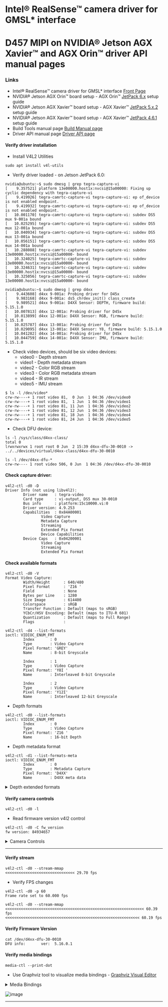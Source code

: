 # Intel® RealSense™ camera driver for GMSL* interface

# D457 MIPI on NVIDIA® Jetson AGX Xavier™ and AGX Orin™ driver API manual pages

### Links
- Intel® RealSense™ camera driver for GMSL* interface [Front Page](./README.md)
- NVIDIA® Jetson AGX Orin™ board setup - AGX Orin™ [JetPack 6.x](./README_JP6.md) setup guide
- NVIDIA® Jetson AGX Xavier™ board setup - AGX Xavier™ [JetPack 5.x.2](./README_JP5.md) setup guide
- NVIDIA® Jetson AGX Xavier™ board setup - AGX Xavier™ [JetPack 4.6.1](./README_JP4.md) setup guide
- Build Tools manual page [Build Manual page](./README_tools.md)
- Driver API manual page [Driver API page](./README_driver.md)

#### Verify driver installation
- Install V4L2 Utilities
```
sudo apt install v4l-utils
```

- Verify driver loaded - on Jetson JetPack 6.0:
```
nvidia@ubuntu:~$ sudo dmesg | grep tegra-capture-vi
[    9.357521] platform 13e00000.host1x:nvcsi@15a00000: Fixing up cyclic dependency with tegra-capture-vi
[    9.419926] tegra-camrtc-capture-vi tegra-capture-vi: ep of_device is not enabled endpoint.
[    9.419932] tegra-camrtc-capture-vi tegra-capture-vi: ep of_device is not enabled endpoint.
[   10.001170] tegra-camrtc-capture-vi tegra-capture-vi: subdev DS5 mux 9-001a bound
[   10.025295] tegra-camrtc-capture-vi tegra-capture-vi: subdev DS5 mux 12-001a bound
[   10.040934] tegra-camrtc-capture-vi tegra-capture-vi: subdev DS5 mux 13-001a bound
[   10.056151] tegra-camrtc-capture-vi tegra-capture-vi: subdev DS5 mux 14-001a bound
[   10.288088] tegra-camrtc-capture-vi tegra-capture-vi: subdev 13e00000.host1x:nvcsi@15a00000- bound
[   10.324025] tegra-camrtc-capture-vi tegra-capture-vi: subdev 13e00000.host1x:nvcsi@15a00000- bound
[   10.324631] tegra-camrtc-capture-vi tegra-capture-vi: subdev 13e00000.host1x:nvcsi@15a00000- bound
[   10.325056] tegra-camrtc-capture-vi tegra-capture-vi: subdev 13e00000.host1x:nvcsi@15a00000- bound

nvidia@ubuntu:~$ sudo dmesg | grep d4xx
[    9.443608] d4xx 9-001a: Probing driver for D45x
[    9.983168] d4xx 9-001a: ds5_chrdev_init() class_create
[    9.989521] d4xx 9-001a: D4XX Sensor: DEPTH, firmware build: 5.15.1.0
[   10.007813] d4xx 12-001a: Probing driver for D45x
[   10.013899] d4xx 12-001a: D4XX Sensor: RGB, firmware build: 5.15.1.0
[   10.025787] d4xx 13-001a: Probing driver for D45x
[   10.029095] d4xx 13-001a: D4XX Sensor: Y8, firmware build: 5.15.1.0
[   10.041282] d4xx 14-001a: Probing driver for D45x
[   10.044759] d4xx 14-001a: D4XX Sensor: IMU, firmware build: 5.15.1.0

```

- Check video devices, should be six video devices:
  - video0 - Depth stream
  - video1 - Depth metadata stream
  - video2 - Color RGB stream
  - video3 - Color RGB metadata stream
  - video4 - IR stream
  - video5 - IMU stream
```
$ ls -l /dev/video*
crw-rw----+ 1 root video 81,  0 Jun  1 04:36 /dev/video0
crw-rw----+ 1 root video 81,  1 Jun  1 04:36 /dev/video1
crw-rw----+ 1 root video 81, 11 Jun  1 04:36 /dev/video2
crw-rw----+ 1 root video 81, 12 Jun  1 04:36 /dev/video3
crw-rw----+ 1 root video 81, 18 Jun  1 04:36 /dev/video4
crw-rw----+ 1 root video 81, 24 Jun  1 04:36 /dev/video5
```
- Check DFU device:
```
ls -l /sys/class/d4xx-class/
total 0
lrwxrwxrwx 1 root root 0 Jun  2 15:39 d4xx-dfu-30-0010 -> ../../devices/virtual/d4xx-class/d4xx-dfu-30-0010

ls -l /dev/d4xx-dfu-*
crw-rw---- 1 root video 506, 0 Jun  1 04:36 /dev/d4xx-dfu-30-0010
```
#### Check capture driver:
```
v4l2-ctl -d0 -D
Driver Info (not using libv4l2):
        Driver name   : tegra-video
        Card type     : vi-output, DS5 mux 30-0010
        Bus info      : platform:15c10000.vi:0
        Driver version: 4.9.253
        Capabilities  : 0x84A00001
                Video Capture
                Metadata Capture
                Streaming
                Extended Pix Format
                Device Capabilities
        Device Caps   : 0x04200001
                Video Capture
                Streaming
                Extended Pix Format
```
#### Check available formats
```
v4l2-ctl -d0 -V
Format Video Capture:
        Width/Height      : 640/480
        Pixel Format      : 'Z16 '
        Field             : None
        Bytes per Line    : 1280
        Size Image        : 614400
        Colorspace        : sRGB
        Transfer Function : Default (maps to sRGB)
        YCbCr/HSV Encoding: Default (maps to ITU-R 601)
        Quantization      : Default (maps to Full Range)
        Flags             :

```
```
v4l2-ctl -d4 --list-formats
ioctl: VIDIOC_ENUM_FMT
        Index       : 0
        Type        : Video Capture
        Pixel Format: 'GREY'
        Name        : 8-bit Greyscale

        Index       : 1
        Type        : Video Capture
        Pixel Format: 'Y8I '
        Name        : Interleaved 8-bit Greyscale

        Index       : 2
        Type        : Video Capture
        Pixel Format: 'Y12I'
        Name        : Interleaved 12-bit Greyscale
```
- Depth formats
```
v4l2-ctl -d0 --list-formats
ioctl: VIDIOC_ENUM_FMT
        Index       : 0
        Type        : Video Capture
        Pixel Format: 'Z16 '
        Name        : 16-bit Depth
```
- Depth metadata format
```
v4l2-ctl -d1 --list-formats-meta
ioctl: VIDIOC_ENUM_FMT
        Index       : 0
        Type        : Metadata Capture
        Pixel Format: 'D4XX'
        Name        : D4XX meta data
```

<details>
<summary>Depth extended formats</summary>

```
v4l2-ctl -d0 --list-formats-ext
ioctl: VIDIOC_ENUM_FMT
        Index       : 0
        Type        : Video Capture
        Pixel Format: 'Z16 '
        Name        : 16-bit Depth
                Size: Discrete 1280x720
                        Interval: Discrete 0.200s (5.000 fps)
                        Interval: Discrete 0.067s (15.000 fps)
                        Interval: Discrete 0.033s (30.000 fps)
                Size: Discrete 848x480
                        Interval: Discrete 0.200s (5.000 fps)
                        Interval: Discrete 0.067s (15.000 fps)
                        Interval: Discrete 0.033s (30.000 fps)
                        Interval: Discrete 0.017s (60.000 fps)
                        Interval: Discrete 0.011s (90.000 fps)
                Size: Discrete 848x100
                        Interval: Discrete 0.010s (100.000 fps)
                Size: Discrete 640x480
                        Interval: Discrete 0.200s (5.000 fps)
                        Interval: Discrete 0.067s (15.000 fps)
                        Interval: Discrete 0.033s (30.000 fps)
                        Interval: Discrete 0.017s (60.000 fps)
                        Interval: Discrete 0.011s (90.000 fps)
                Size: Discrete 640x360
                        Interval: Discrete 0.200s (5.000 fps)
                        Interval: Discrete 0.067s (15.000 fps)
                        Interval: Discrete 0.033s (30.000 fps)
                        Interval: Discrete 0.017s (60.000 fps)
                        Interval: Discrete 0.011s (90.000 fps)
                Size: Discrete 480x270
                        Interval: Discrete 0.200s (5.000 fps)
                        Interval: Discrete 0.067s (15.000 fps)
                        Interval: Discrete 0.033s (30.000 fps)
                        Interval: Discrete 0.017s (60.000 fps)
                        Interval: Discrete 0.011s (90.000 fps)
                Size: Discrete 424x240
                        Interval: Discrete 0.200s (5.000 fps)
                        Interval: Discrete 0.067s (15.000 fps)
                        Interval: Discrete 0.033s (30.000 fps)
                        Interval: Discrete 0.017s (60.000 fps)
                        Interval: Discrete 0.011s (90.000 fps)
                Size: Discrete 256x144
                        Interval: Discrete 0.011s (90.000 fps)
```

</details>



#### Verify camera controls
```
v4l2-ctl -d0 -l
```
- Read firmware version v4l2 control
```
v4l2-ctl -d0 -C fw_version
fw version: 84934657
```

<details>
<summary>Camera Controls</summary>

```
v4l2-ctl -d0 -l

Camera Controls

                  auto_exposure 0x009a0901 (menu)   : min=0 max=3 default=3 value=3 flags=volatile, execute-on-write
         exposure_time_absolute 0x009a0902 (u32)    : min=1 max=200000 step=1 default=33000 flags=volatile, execute-on-write
           sensor_configuration 0x009a2032 (u32)    : min=0 max=4294967295 step=1 default=0 [22] flags=read-only, volatile, has-payload
         sensor_mode_i2c_packet 0x009a2033 (u32)    : min=0 max=4294967295 step=1 default=0 [1026] flags=read-only, volatile, has-payload
      sensor_control_i2c_packet 0x009a2034 (u32)    : min=0 max=4294967295 step=1 default=0 [1026] flags=read-only, volatile, has-payload
                    bypass_mode 0x009a2064 (intmenu): min=0 max=1 default=0 value=0
                override_enable 0x009a2065 (intmenu): min=0 max=1 default=0 value=0
                   height_align 0x009a2066 (int)    : min=1 max=16 step=1 default=1 value=1
                     size_align 0x009a2067 (intmenu): min=0 max=2 default=0 value=0
               write_isp_format 0x009a2068 (int)    : min=1 max=1 step=1 default=1 value=1
       sensor_signal_properties 0x009a2069 (u32)    : min=0 max=4294967295 step=1 default=0 [30][18] flags=read-only, has-payload
        sensor_image_properties 0x009a206a (u32)    : min=0 max=4294967295 step=1 default=0 [30][16] flags=read-only, has-payload
      sensor_control_properties 0x009a206b (u32)    : min=0 max=4294967295 step=1 default=0 [30][36] flags=read-only, has-payload
              sensor_dv_timings 0x009a206c (u32)    : min=0 max=4294967295 step=1 default=0 [30][16] flags=read-only, has-payload
               low_latency_mode 0x009a206d (bool)   : default=0 value=0
               preferred_stride 0x009a206e (int)    : min=0 max=65535 step=1 default=0 value=0
                   sensor_modes 0x009a2082 (int)    : min=0 max=30 step=1 default=30 value=1 flags=read-only
                         logger 0x009a4000 (u8)     : min=0 max=0 step=1 default=0 [1024] flags=read-only, volatile, has-payload
             laser_power_on_off 0x009a4001 (bool)   : default=1 value=1 flags=volatile, execute-on-write
             manual_laser_power 0x009a4002 (int)    : min=0 max=360 step=30 default=150 value=360 flags=volatile, execute-on-write
                get_depth_calib 0x009a4003 (u8)     : min=0 max=0 step=1 default=0 [256] flags=read-only, volatile, has-payload
                set_depth_calib 0x009a4004 (u8)     : min=0 max=4294967295 step=1 default=240 [256] flags=has-payload
                get_coeff_calib 0x009a4005 (u8)     : min=0 max=0 step=1 default=0 [512] flags=read-only, volatile, has-payload
                set_coeff_calib 0x009a4006 (u8)     : min=0 max=4294967295 step=1 default=240 [512] flags=has-payload
                     fw_version 0x009a4007 (u32)    : min=0 max=0 step=1 default=0 [1] flags=read-only, volatile, has-payload
                            gvd 0x009a4008 (u8)     : min=0 max=0 step=1 default=0 [239] flags=read-only, volatile, has-payload
                     ae_roi_get 0x009a4009 (u8)     : min=0 max=0 step=1 default=0 [8] flags=read-only, volatile, has-payload
                     ae_roi_set 0x009a400a (u8)     : min=0 max=4294967295 step=1 default=240 [8] flags=has-payload
                ae_setpoint_get 0x009a400b (int)    : min=0 max=0 step=1 default=0 value=0 flags=read-only, volatile
                ae_setpoint_set 0x009a400c (int)    : min=0 max=4095 step=1 default=0 value=0
                erb_eeprom_read 0x009a400d (u8)     : min=0 max=4294967295 step=1 default=240 [1020] flags=has-payload
               ewb_eeprom_write 0x009a400e (u8)     : min=0 max=4294967295 step=1 default=240 [1020] flags=has-payload
                           hwmc 0x009a400f (u8)     : min=0 max=4294967295 step=1 default=240 [1028] flags=has-payload
         pwm_frequency_selector 0x009a4016 (int)    : min=0 max=1 step=1 default=1 value=1 flags=volatile, execute-on-write
                        hwmc_rw 0x009a4020 (u8)     : min=0 max=4294967295 step=1 default=240 [1024] flags=volatile, has-payload, execute-on-write

Image Source Controls

                  analogue_gain 0x009e0903 (int)    : min=16 max=248 step=1 default=16 value=16 flags=volatile, execute-on-write

```

</details>

---


#### Verify stream
```
v4l2-ctl -d0 --stream-mmap
<<<<<<<<<<<<<<<<<<<<<<<<<<<<<<< 29.70 fps
```

- Verify FPS changes
```
v4l2-ctl -d0 -p 60
Frame rate set to 60.000 fps

v4l2-ctl -d0 --stream-mmap
<<<<<<<<<<<<<<<<<<<<<<<<<<<<<<<<<<<<<<<<<<<<<<<<<<<<<<<<<<<<<< 60.39 fps
<<<<<<<<<<<<<<<<<<<<<<<<<<<<<<<<<<<<<<<<<<<<<<<<<<<<<<<<<<<< 60.19 fps
```

#### Verify Firmware Version
```
cat /dev/d4xx-dfu-30-0010
DFU info:       ver:  5.16.0.1
```

#### Verify media bindings

```
media-ctl --print-dot
```
- Use Graphviz tool to visualize media bindings - [Graphviz Visual Editor](http://magjac.com/graphviz-visual-editor/)

<details>
<summary>Media Bindings</summary>

media-ctl --print-dot

digraph board {
        rankdir=TB
        n00000001 [label="{{<port1> 1 | <port2> 2 | <port3> 3 | <port4> 4} | DS5 mux 9-001a\n/dev/v4l-subdev4 | {<port0> 0}}", shape=Mrecord, style=filled, fillcolor=green]
        n00000001:port0 -> n00000059:port0
        n00000007 [label="{{} | D4XX depth 9-001a\n/dev/v4l-subdev0 | {<port0> 0}}", shape=Mrecord, style=filled, fillcolor=green]
        n00000007:port0 -> n00000001:port1 [style=bold]
        n0000000b [label="{{} | D4XX ir 9-001a\n/dev/v4l-subdev1 | {<port0> 0}}", shape=Mrecord, style=filled, fillcolor=green]
        n0000000b:port0 -> n00000001:port3 [style=bold]
        n0000000f [label="{{} | D4XX rgb 9-001a\n/dev/v4l-subdev2 | {<port0> 0}}", shape=Mrecord, style=filled, fillcolor=green]
        n0000000f:port0 -> n00000001:port2 [style=bold]
        n00000013 [label="{{} | D4XX imu 9-001a\n/dev/v4l-subdev3 | {<port0> 0}}", shape=Mrecord, style=filled, fillcolor=green]
        n00000013:port0 -> n00000001:port4 [style=bold]
        n00000017 [label="{{<port1> 1 | <port2> 2 | <port3> 3 | <port4> 4} | DS5 mux 12-001a\n/dev/v4l-subdev9 | {<port0> 0}}", shape=Mrecord, style=filled, fillcolor=green]
        n00000017:port0 -> n00000092:port0
        n0000001d [label="{{} | D4XX depth 12-001a\n/dev/v4l-subdev5 | {<port0> 0}}", shape=Mrecord, style=filled, fillcolor=green]
        n0000001d:port0 -> n00000017:port1 [style=bold]
        n00000021 [label="{{} | D4XX ir 12-001a\n/dev/v4l-subdev6 | {<port0> 0}}", shape=Mrecord, style=filled, fillcolor=green]
        n00000021:port0 -> n00000017:port3 [style=bold]
        n00000025 [label="{{} | D4XX rgb 12-001a\n/dev/v4l-subdev7 | {<port0> 0}}", shape=Mrecord, style=filled, fillcolor=green]
        n00000025:port0 -> n00000017:port2 [style=bold]
        n00000029 [label="{{} | D4XX imu 12-001a\n/dev/v4l-subdev8 | {<port0> 0}}", shape=Mrecord, style=filled, fillcolor=green]
        n00000029:port0 -> n00000017:port4 [style=bold]
        n0000002d [label="{{<port1> 1 | <port2> 2 | <port3> 3 | <port4> 4} | DS5 mux 13-001a\n/dev/v4l-subdev14 | {<port0> 0}}", shape=Mrecord, style=filled, fillcolor=green]
        n0000002d:port0 -> n000000a3:port0
        n00000033 [label="{{} | D4XX depth 13-001a\n/dev/v4l-subdev10 | {<port0> 0}}", shape=Mrecord, style=filled, fillcolor=green]
        n00000033:port0 -> n0000002d:port1 [style=bold]
        n00000037 [label="{{} | D4XX ir 13-001a\n/dev/v4l-subdev11 | {<port0> 0}}", shape=Mrecord, style=filled, fillcolor=green]
        n00000037:port0 -> n0000002d:port3 [style=bold]
        n0000003b [label="{{} | D4XX rgb 13-001a\n/dev/v4l-subdev12 | {<port0> 0}}", shape=Mrecord, style=filled, fillcolor=green]
        n0000003b:port0 -> n0000002d:port2 [style=bold]
        n0000003f [label="{{} | D4XX imu 13-001a\n/dev/v4l-subdev13 | {<port0> 0}}", shape=Mrecord, style=filled, fillcolor=green]
        n0000003f:port0 -> n0000002d:port4 [style=bold]
        n00000043 [label="{{<port1> 1 | <port2> 2 | <port3> 3 | <port4> 4} | DS5 mux 14-001a\n/dev/v4l-subdev19 | {<port0> 0}}", shape=Mrecord, style=filled, fillcolor=green]
        n00000043:port0 -> n000000b0:port0
        n00000049 [label="{{} | D4XX depth 14-001a\n/dev/v4l-subdev15 | {<port0> 0}}", shape=Mrecord, style=filled, fillcolor=green]
        n00000049:port0 -> n00000043:port1 [style=bold]
        n0000004d [label="{{} | D4XX ir 14-001a\n/dev/v4l-subdev16 | {<port0> 0}}", shape=Mrecord, style=filled, fillcolor=green]
        n0000004d:port0 -> n00000043:port3 [style=bold]
        n00000051 [label="{{} | D4XX rgb 14-001a\n/dev/v4l-subdev17 | {<port0> 0}}", shape=Mrecord, style=filled, fillcolor=green]
        n00000051:port0 -> n00000043:port2 [style=bold]
        n00000055 [label="{{} | D4XX imu 14-001a\n/dev/v4l-subdev18 | {<port0> 0}}", shape=Mrecord, style=filled, fillcolor=green]
        n00000055:port0 -> n00000043:port4 [style=bold]
        n00000059 [label="{{<port0> 0} | 13e00000.host1x:nvcsi@15a00000-\n/dev/v4l-subdev20 | {<port1> 1}}", shape=Mrecord, style=filled, fillcolor=green]
        n00000059:port1 -> n0000005c
        n0000005c [label="vi-output, DS5 mux 9-001a\n/dev/video0", shape=box, style=filled, fillcolor=yellow]
        n00000064 [label="tegra-capture-vi-metadata-0\n/dev/video1", shape=box, style=filled, fillcolor=yellow]
        n00000092 [label="{{<port0> 0} | 13e00000.host1x:nvcsi@15a00000-\n/dev/v4l-subdev21 | {<port1> 1}}", shape=Mrecord, style=filled, fillcolor=green]
        n00000092:port1 -> n00000095
        n00000095 [label="vi-output, DS5 mux 12-001a\n/dev/video2", shape=box, style=filled, fillcolor=yellow]
        n0000009d [label="tegra-capture-vi-metadata-0\n/dev/video3", shape=box, style=filled, fillcolor=yellow]
        n000000a3 [label="{{<port0> 0} | 13e00000.host1x:nvcsi@15a00000-\n/dev/v4l-subdev22 | {<port1> 1}}", shape=Mrecord, style=filled, fillcolor=green]
        n000000a3:port1 -> n000000a6
        n000000a6 [label="vi-output, DS5 mux 13-001a\n/dev/video4", shape=box, style=filled, fillcolor=yellow]
        n000000b0 [label="{{<port0> 0} | 13e00000.host1x:nvcsi@15a00000-\n/dev/v4l-subdev23 | {<port1> 1}}", shape=Mrecord, style=filled, fillcolor=green]
        n000000b0:port1 -> n000000b3
        n000000b3 [label="vi-output, DS5 mux 14-001a\n/dev/video5", shape=box, style=filled, fillcolor=yellow]
}

</details>

![image](https://github.com/dmipx/realsense_mipi_platform_driver/assets/104717350/dfb6ba23-b577-4a7a-8a7b-8d88391013a0)

---
